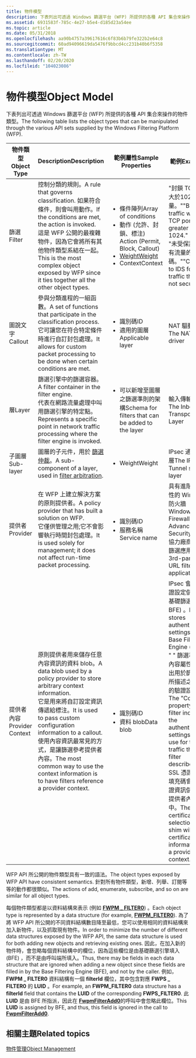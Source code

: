 ```yaml
---
title: 物件模型
description: 下表列出可透過 Windows 篩選平台 (WFP) 所提供的各種 API 集合來操作的物件類型。
ms.assetid: 6931583f-785c-4e27-b5e4-d185d23a54ee
ms.topic: article
ms.date: 05/31/2018
ms.openlocfilehash: aa90b4757a39617616c6f83b6b79fe322b2e64c8
ms.sourcegitcommit: 60ad94096619da5476f9bbcd4cc231b40b6f5358
ms.translationtype: MT
ms.contentlocale: zh-TW
ms.lasthandoff: 02/20/2020
ms.locfileid: "104023086"
---
```

# <a name="object-model"></a><span data-ttu-id="3858d-103">物件模型</span><span class="sxs-lookup"><span data-stu-id="3858d-103">Object Model</span></span>

<span data-ttu-id="3858d-104">下表列出可透過 Windows 篩選平台 (WFP) 所提供的各種 API 集合來操作的物件類型。</span><span class="sxs-lookup"><span data-stu-id="3858d-104">The following table lists the object types that can be manipulated through the various API sets supplied by the Windows Filtering Platform (WFP).</span></span>



<table>
<colgroup>
<col style="width: 25%" />
<col style="width: 25%" />
<col style="width: 25%" />
<col style="width: 25%" />
</colgroup>
<thead>
<tr class="header">
<th><span data-ttu-id="3858d-105">物件類型</span><span class="sxs-lookup"><span data-stu-id="3858d-105">Object Type</span></span></th>
<th><span data-ttu-id="3858d-106">Description</span><span class="sxs-lookup"><span data-stu-id="3858d-106">Description</span></span></th>
<th><span data-ttu-id="3858d-107">範例屬性</span><span class="sxs-lookup"><span data-stu-id="3858d-107">Sample Properties</span></span></th>
<th><span data-ttu-id="3858d-108">範例</span><span class="sxs-lookup"><span data-stu-id="3858d-108">Example</span></span></th>
</tr>
</thead>
<tbody>
<tr class="odd">
<td><span data-ttu-id="3858d-109">篩選</span><span class="sxs-lookup"><span data-stu-id="3858d-109">Filter</span></span></td>
<td><span data-ttu-id="3858d-110">控制分類的規則。</span><span class="sxs-lookup"><span data-stu-id="3858d-110">A rule that governs classification.</span></span> <span data-ttu-id="3858d-111">如果符合條件，則會叫用動作。</span><span class="sxs-lookup"><span data-stu-id="3858d-111">If the conditions are met, the action is invoked.</span></span> <br/> <span data-ttu-id="3858d-112">這是 WFP 公開的最複雜物件，因為它會將所有其他物件類型系結在一起。</span><span class="sxs-lookup"><span data-stu-id="3858d-112">This is the most complex object exposed by WFP since it ties together all the other object types.</span></span> <br/></td>
<td><ul>
<li><span data-ttu-id="3858d-113">條件陣列</span><span class="sxs-lookup"><span data-stu-id="3858d-113">Array of conditions</span></span></li>
<li><span data-ttu-id="3858d-114">動作 (允許、封鎖、標注) </span><span class="sxs-lookup"><span data-stu-id="3858d-114">Action (Permit, Block, Callout)</span></span></li>
<li><span data-ttu-id="3858d-115"><a href="filter-weight-assignment.md">Weight</a></span><span class="sxs-lookup"><span data-stu-id="3858d-115"><a href="filter-weight-assignment.md">Weight</a></span></span></li>
<li><span data-ttu-id="3858d-116">Context</span><span class="sxs-lookup"><span data-stu-id="3858d-116">Context</span></span></li>
</ul></td>
<td><span data-ttu-id="3858d-117">&quot;封鎖 TCP 埠大於1024的流量。&quot;</span><span class="sxs-lookup"><span data-stu-id="3858d-117">&quot;Block traffic with a TCP port greater than 1024.&quot;</span></span> <br/> <span data-ttu-id="3858d-118">&quot;未受保護之所有流量的識別碼。&quot;</span><span class="sxs-lookup"><span data-stu-id="3858d-118">&quot;Callout to IDS for all traffic that is not secured.&quot;</span></span><br/></td>
</tr>
<tr class="even">
<td><span data-ttu-id="3858d-119">圖說文字</span><span class="sxs-lookup"><span data-stu-id="3858d-119">Callout</span></span></td>
<td><span data-ttu-id="3858d-120">參與分類進程的一組函數。</span><span class="sxs-lookup"><span data-stu-id="3858d-120">A set of functions that participate in the classification process.</span></span><br/> <span data-ttu-id="3858d-121">它可讓您在符合特定條件時進行自訂封包處理。</span><span class="sxs-lookup"><span data-stu-id="3858d-121">It allows for custom packet processing to be done when certain conditions are met.</span></span><br/></td>
<td><ul>
<li><span data-ttu-id="3858d-122">識別碼</span><span class="sxs-lookup"><span data-stu-id="3858d-122">ID</span></span></li>
<li><span data-ttu-id="3858d-123">適用的圖層</span><span class="sxs-lookup"><span data-stu-id="3858d-123">Applicable layer</span></span></li>
</ul></td>
<td><span data-ttu-id="3858d-124">NAT 驅動程式</span><span class="sxs-lookup"><span data-stu-id="3858d-124">The NAT driver</span></span><br/></td>
</tr>
<tr class="odd">
<td><span data-ttu-id="3858d-125">層</span><span class="sxs-lookup"><span data-stu-id="3858d-125">Layer</span></span></td>
<td><span data-ttu-id="3858d-126">篩選引擎中的篩選容器。</span><span class="sxs-lookup"><span data-stu-id="3858d-126">A filter container in the filter engine.</span></span> <br/> <span data-ttu-id="3858d-127">代表在網路流量處理中叫用篩選引擎的特定點。</span><span class="sxs-lookup"><span data-stu-id="3858d-127">Represents a specific point in network traffic processing where the filter engine is invoked.</span></span><br/></td>
<td><ul>
<li><span data-ttu-id="3858d-128">可以新增至圖層之篩選準則的架構</span><span class="sxs-lookup"><span data-stu-id="3858d-128">Schema for filters that can be added to the layer</span></span></li>
</ul></td>
<td><span data-ttu-id="3858d-129">輸入傳輸層</span><span class="sxs-lookup"><span data-stu-id="3858d-129">The Inbound Transport Layer</span></span><br/></td>
</tr>
<tr class="even">
<td><span data-ttu-id="3858d-130">子圖層</span><span class="sxs-lookup"><span data-stu-id="3858d-130">Sub-layer</span></span></td>
<td><span data-ttu-id="3858d-131">圖層的子元件，用於 <a href="filter-arbitration.md">篩選仲裁</a>。</span><span class="sxs-lookup"><span data-stu-id="3858d-131">A sub-component of a layer, used in <a href="filter-arbitration.md">filter arbitration</a>.</span></span><br/></td>
<td><ul>
<li><span data-ttu-id="3858d-132">Weight</span><span class="sxs-lookup"><span data-stu-id="3858d-132">Weight</span></span></li>
</ul></td>
<td><span data-ttu-id="3858d-133">IPsec 通道子層</span><span class="sxs-lookup"><span data-stu-id="3858d-133">The IPsec Tunnel sub-layer</span></span><br/></td>
</tr>
<tr class="odd">
<td><span data-ttu-id="3858d-134">提供者</span><span class="sxs-lookup"><span data-stu-id="3858d-134">Provider</span></span></td>
<td><span data-ttu-id="3858d-135">在 WFP 上建立解決方案的原則提供者。</span><span class="sxs-lookup"><span data-stu-id="3858d-135">A policy provider that has built a solution on WFP.</span></span><br/> <span data-ttu-id="3858d-136">它僅供管理之用;它不會影響執行時間封包處理。</span><span class="sxs-lookup"><span data-stu-id="3858d-136">It is used solely for management; it does not affect run-time packet processing.</span></span><br/></td>
<td><ul>
<li><span data-ttu-id="3858d-137">識別碼</span><span class="sxs-lookup"><span data-stu-id="3858d-137">ID</span></span></li>
<li><span data-ttu-id="3858d-138">服務名稱</span><span class="sxs-lookup"><span data-stu-id="3858d-138">Service name</span></span></li>
</ul></td>
<td><span data-ttu-id="3858d-139">具有進階安全性的 Windows 防火牆</span><span class="sxs-lookup"><span data-stu-id="3858d-139">Windows Firewall with Advanced Security</span></span><br/> <span data-ttu-id="3858d-140">協力廠商 URL 篩選應用程式</span><span class="sxs-lookup"><span data-stu-id="3858d-140">A 3rd-party URL filtering application</span></span><br/></td>
</tr>
<tr class="even">
<td><span data-ttu-id="3858d-141">提供者內容</span><span class="sxs-lookup"><span data-stu-id="3858d-141">Provider Context</span></span></td>
<td><span data-ttu-id="3858d-142">原則提供者用來儲存任意內容資訊的資料 blob。</span><span class="sxs-lookup"><span data-stu-id="3858d-142">A data blob used by a policy provider to store arbitrary context information.</span></span> <br/> <span data-ttu-id="3858d-143">它是用來將自訂設定資訊傳遞給標注。</span><span class="sxs-lookup"><span data-stu-id="3858d-143">It is used to pass custom configuration information to a callout.</span></span><br/> <span data-ttu-id="3858d-144">使用內容資訊最常見的方式，是讓篩選參考提供者內容。</span><span class="sxs-lookup"><span data-stu-id="3858d-144">The most common way to use the context information is to have filters reference a provider context.</span></span> <br/></td>
<td><ul>
<li><span data-ttu-id="3858d-145">識別碼</span><span class="sxs-lookup"><span data-stu-id="3858d-145">ID</span></span></li>
<li><span data-ttu-id="3858d-146">資料 blob</span><span class="sxs-lookup"><span data-stu-id="3858d-146">Data blob</span></span></li>
</ul></td>
<td><span data-ttu-id="3858d-147">IPsec 會將驗證設定儲存在基礎篩選引擎 ( BFE) 。</span><span class="sxs-lookup"><span data-stu-id="3858d-147">IPsec stores authentication settings in the Base Filtering Engine ( BFE).</span></span> <span data-ttu-id="3858d-148">&quot; &quot; 篩選準則的內容屬性會指出用於篩選器所描述之流量的驗證設定。</span><span class="sxs-lookup"><span data-stu-id="3858d-148">The &quot;Context&quot; property of a filter indicates the authentication settings to use for the traffic that the filter describes.</span></span><br/> <span data-ttu-id="3858d-149">SSL 憑證選取填充碼會將認證資訊儲存在提供者內容中。</span><span class="sxs-lookup"><span data-stu-id="3858d-149">The SSL certification selection shim will store certification information in a provider context.</span></span> <br/></td>
</tr>
</tbody>
</table>



 

<span data-ttu-id="3858d-150">WFP API 所公開的物件類型具有一致的語法。</span><span class="sxs-lookup"><span data-stu-id="3858d-150">The object types exposed by WFP API have consistent semantics.</span></span> <span data-ttu-id="3858d-151">針對所有物件類型，新增、列舉、訂閱等等的動作都很類似。</span><span class="sxs-lookup"><span data-stu-id="3858d-151">The actions of add, enumerate, subscribe, and so on are similar for all object types.</span></span>

<span data-ttu-id="3858d-152">每個物件類型都是以資料結構來表示 (例如 [**FWPM \_ FILTER0**](/windows/desktop/api/Fwpmtypes/ns-fwpmtypes-fwpm_filter0)) 。</span><span class="sxs-lookup"><span data-stu-id="3858d-152">Each object type is represented by a data structure (for example, [**FWPM\_FILTER0**](/windows/desktop/api/Fwpmtypes/ns-fwpmtypes-fwpm_filter0)).</span></span> <span data-ttu-id="3858d-153">為了將 WFP API 所公開的不同資料結構數目降至最低，您可以使用相同的資料結構來加入新物件，以及抓取現有物件。</span><span class="sxs-lookup"><span data-stu-id="3858d-153">In order to minimize the number of different data structures exposed by the WFP API, the same data structure is used for both adding new objects and retrieving existing ones.</span></span> <span data-ttu-id="3858d-154">因此，在加入新的物件時，會忽略每個資料結構中的欄位，因為這些欄位是由基礎篩選引擎填入 (BFE) ，而不是由呼叫端所填入。</span><span class="sxs-lookup"><span data-stu-id="3858d-154">Thus, there may be fields in each data structure that are ignored when adding a new object since these fields are filled in by the Base Filtering Engine (BFE), and not by the caller.</span></span> <span data-ttu-id="3858d-155">例如， **FWPM \_ FILTER0** 資料結構有一個 **filterId** 欄位，其中包含對應 **FWPS \_ FILTER0** 的 **LUID** 。</span><span class="sxs-lookup"><span data-stu-id="3858d-155">For example, an **FWPM\_FILTER0** data structure has a **filterId** field that contains the **LUID** of the corresponding **FWPS\_FILTER0**.</span></span> <span data-ttu-id="3858d-156">此 **LUID** 是由 BFE 所指派，因此在 [**FwpmFilterAdd0**](/windows/desktop/api/Fwpmu/nf-fwpmu-fwpmfilteradd0)的呼叫中會忽略此欄位。</span><span class="sxs-lookup"><span data-stu-id="3858d-156">This **LUID** is assigned by BFE, and thus, this field is ignored in the call to [**FwpmFilterAdd0**](/windows/desktop/api/Fwpmu/nf-fwpmu-fwpmfilteradd0).</span></span>

## <a name="related-topics"></a><span data-ttu-id="3858d-157">相關主題</span><span class="sxs-lookup"><span data-stu-id="3858d-157">Related topics</span></span>

<dl> <dt>

[<span data-ttu-id="3858d-158">物件管理</span><span class="sxs-lookup"><span data-stu-id="3858d-158">Object Management</span></span>](object-management.md)
</dt> </dl>

 

 





